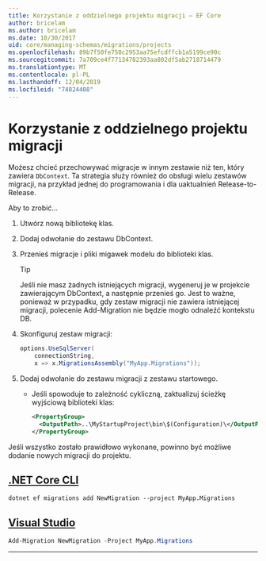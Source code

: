 ```yaml
---
title: Korzystanie z oddzielnego projektu migracji — EF Core
author: bricelam
ms.author: bricelam
ms.date: 10/30/2017
uid: core/managing-schemas/migrations/projects
ms.openlocfilehash: 89b7f50fe750c2953aa75efcdffcb1a5199ce90c
ms.sourcegitcommit: 7a709ce4f77134782393aa802df5ab2718714479
ms.translationtype: MT
ms.contentlocale: pl-PL
ms.lasthandoff: 12/04/2019
ms.locfileid: "74824408"
---
```

# <a name="using-a-separate-migrations-project"></a>Korzystanie z oddzielnego projektu migracji

Możesz chcieć przechowywać migracje w innym zestawie niż ten, który zawiera `DbContext`. Ta strategia służy również do obsługi wielu zestawów migracji, na przykład jednej do programowania i dla uaktualnień Release-to-Release.

Aby to zrobić...

1. Utwórz nową bibliotekę klas.

2. Dodaj odwołanie do zestawu DbContext.

3. Przenieś migracje i pliki migawek modelu do biblioteki klas.
   > [!TIP]
   > Jeśli nie masz żadnych istniejących migracji, wygeneruj je w projekcie zawierającym DbContext, a następnie przenieś go.
   > Jest to ważne, ponieważ w przypadku, gdy zestaw migracji nie zawiera istniejącej migracji, polecenie Add-Migration nie będzie mogło odnaleźć kontekstu DB.

4. Skonfiguruj zestaw migracji:

   ``` csharp
   options.UseSqlServer(
       connectionString,
       x => x.MigrationsAssembly("MyApp.Migrations"));
   ```

5. Dodaj odwołanie do zestawu migracji z zestawu startowego.
   * Jeśli spowoduje to zależność cykliczną, zaktualizuj ścieżkę wyjściową biblioteki klas:

     ``` xml
     <PropertyGroup>
       <OutputPath>..\MyStartupProject\bin\$(Configuration)\</OutputPath>
     </PropertyGroup>
     ```

Jeśli wszystko zostało prawidłowo wykonane, powinno być możliwe dodanie nowych migracji do projektu.

## <a name="net-core-clitabdotnet-core-cli"></a>[.NET Core CLI](#tab/dotnet-core-cli)

```dotnetcli
dotnet ef migrations add NewMigration --project MyApp.Migrations
```

## <a name="visual-studiotabvs"></a>[Visual Studio](#tab/vs)

``` powershell
Add-Migration NewMigration -Project MyApp.Migrations
```

***
